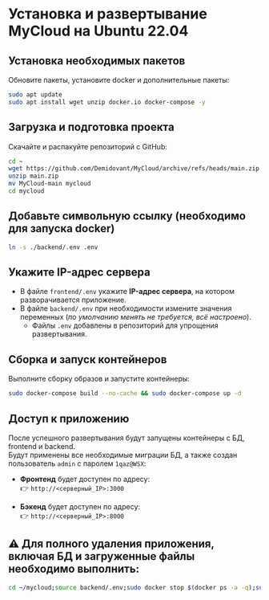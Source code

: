# Установка и развертывание MyCloud на Ubuntu 22.04

## Установка необходимых пакетов

Обновите пакеты, установите docker и дополнительные пакеты:

```bash
sudo apt update
sudo apt install wget unzip docker.io docker-compose -y
```

## Загрузка и подготовка проекта

Скачайте и распакуйте репозиторий с GitHub:

```bash
cd ~
wget https://github.com/Demidovant/MyCloud/archive/refs/heads/main.zip
unzip main.zip
mv MyCloud-main mycloud
cd mycloud
```

## Добавьте символьную ссылку (необходимо для запуска docker)
```bash
ln -s ./backend/.env .env
```

## **Укажите IP-адрес сервера**
- В файле `frontend/.env` укажите **IP-адрес сервера**, на котором разворачивается приложение.
- В файле `backend/.env` при необходимости измените значения переменных (*по умолчанию менять не требуется, всё настроено*).  
  - Файлы `.env` добавлены в репозиторий для упрощения развертывания.

## Сборка и запуск контейнеров

Выполните сборку образов и запустите контейнеры:

```bash
sudo docker-compose build --no-cache && sudo docker-compose up -d
```

## Доступ к приложению

После успешного развертывания будут запущены контейнеры с БД, frontend и backend.<br>
Будут применены все необходимые миграции БД, а также создан пользователь `admin` с паролем `1qaz@WSX`:

- **Фронтенд** будет доступен по адресу:  
  👉 `http://<серверный_IP>:3000`

- **Бэкенд** будет доступен по адресу:  
  👉 `http://<серверный_IP>:8000`


## ⚠️ Для полного удаления приложения, включая БД и загруженные файлы необходимо выполнить:
```bash
cd ~/mycloud;source backend/.env;sudo docker stop $(docker ps -a -q);sudo docker rm $(docker ps -a -q);sudo docker volume rm $(docker volume ls -q);sudo docker network rm $(docker network ls -q);sudo rm -rf ${FILE_STORAGE_PATH};sudo rm -rf ${LOG_FILES_DIR};sudo systemctl restart docker.service;
 ```

